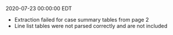2020-07-23 00:00:00 EDT


- Extraction failed for case summary tables from page 2
- Line list tables were not parsed correctly and are not included
